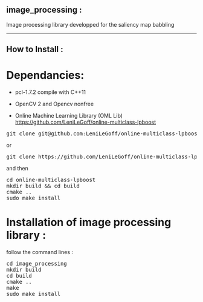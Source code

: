 ## image_processing :
Image processing library developped for the saliency map babbling

---

## How to Install :

# Dependancies:
- pcl-1.7.2 compile with C++11
- OpenCV 2 and Opencv nonfree

- Online Machine Learning Library (OML Lib) https://github.com/LeniLeGoff/online-multiclass-lpboost
<pre>
git clone git@github.com:LeniLeGoff/online-multiclass-lpboost.git
</pre>
or 
<pre>
git clone https://github.com/LeniLeGoff/online-multiclass-lpboost.git
</pre>
and then 
<pre>
cd online-multiclass-lpboost
mkdir build && cd build
cmake ..
sudo make install
</pre>

# Installation of image processing library :

follow the command lines :
<pre>
cd image_processing
mkdir build
cd build
cmake ..
make
sudo make install
</pre>
